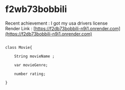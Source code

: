 # f2wb73bobbili
Recent achievement : I got my usa drivers license\
Render Link : [https://f2db73bobbili-n9i1.onrender.com](https://f2db73bobbili-n9i1.onrender.com)

```

class Movie{

    String movieName ;

    var movieGenre;

    number rating;

}

```